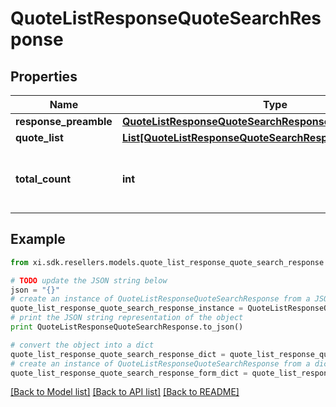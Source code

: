# QuoteListResponseQuoteSearchResponse


## Properties

Name | Type | Description | Notes
------------ | ------------- | ------------- | -------------
**response_preamble** | [**QuoteListResponseQuoteSearchResponseResponsePreamble**](QuoteListResponseQuoteSearchResponseResponsePreamble.md) |  | [optional] 
**quote_list** | [**List[QuoteListResponseQuoteSearchResponseQuoteListInner]**](QuoteListResponseQuoteSearchResponseQuoteListInner.md) |  | [optional] 
**total_count** | **int** | Total count of quotes retrieved in the request response. | [optional] 

## Example

```python
from xi.sdk.resellers.models.quote_list_response_quote_search_response import QuoteListResponseQuoteSearchResponse

# TODO update the JSON string below
json = "{}"
# create an instance of QuoteListResponseQuoteSearchResponse from a JSON string
quote_list_response_quote_search_response_instance = QuoteListResponseQuoteSearchResponse.from_json(json)
# print the JSON string representation of the object
print QuoteListResponseQuoteSearchResponse.to_json()

# convert the object into a dict
quote_list_response_quote_search_response_dict = quote_list_response_quote_search_response_instance.to_dict()
# create an instance of QuoteListResponseQuoteSearchResponse from a dict
quote_list_response_quote_search_response_form_dict = quote_list_response_quote_search_response.from_dict(quote_list_response_quote_search_response_dict)
```
[[Back to Model list]](../README.md#documentation-for-models) [[Back to API list]](../README.md#documentation-for-api-endpoints) [[Back to README]](../README.md)


